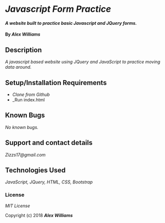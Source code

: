 # _Javascript Form Practice_

#### _A website built to practice basic Javascript and JQuery forms._

#### By _**Alex Williams**_

## Description

_A javascript based website using JQuery and JavaScript to practice moving data around._

## Setup/Installation Requirements

* _Clone from Github_
* _Run index.html

## Known Bugs

_No known bugs._

## Support and contact details

_Zizzs17@gmail.com_

## Technologies Used

_JavaScript, JQuery, HTML, CSS, Bootstrap_

### License

*MIT License*

Copyright (c) 2018 **_Alex Williams_**
